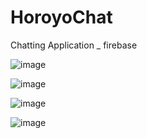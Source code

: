 # HoroyoChat
Chatting Application _ firebase


![image](https://user-images.githubusercontent.com/34915108/43727947-7655dc9a-99de-11e8-8e3e-b1573dfd291d.png)




![image](https://user-images.githubusercontent.com/34915108/43727961-7d254326-99de-11e8-97f5-06fe260f11bd.png)

![image](https://user-images.githubusercontent.com/34915108/43727968-82249444-99de-11e8-9acd-5e203538e368.png)

![image](https://user-images.githubusercontent.com/34915108/43727973-853e0c3c-99de-11e8-8b4f-a7fc0c590e9d.png)
